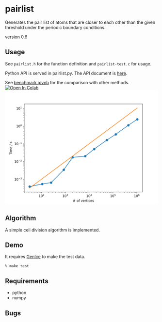 # pairlist

Generates the pair list of atoms that are closer to each other than the
given threshold under the periodic boundary conditions.

version 0.6

## Usage

See `pairlist.h` for the function definition and `pairlist-test.c` for usage.

Python API is served in pairlist.py. The API document is [here](https://vitroid.github.io/PairList/pairlist.html).

See [benchmark.ipynb](https://colab.research.google.com/github/vitroid/PairList/blob/master/benchmark.ipynb) for the comparison with other methods.
<a href="https://colab.research.google.com/github/vitroid/PairList/blob/master/benchmark.ipynb" target="_parent"><img src="https://colab.research.google.com/assets/colab-badge.svg" alt="Open In Colab"/></a>
![benchmark](https://github.com/vitroid/PairList/raw/master/benchmark/benchmark.png)

## Algorithm

A simple cell division algorithm is implemented.

## Demo

It requires [GenIce](https://github.com/vitroid/GenIce) to make the test data.

```shell
% make test
```

## Requirements

* python
* numpy


## Bugs
